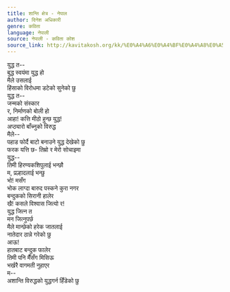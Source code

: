 ```yaml
---
title: शान्ति क्षेत्र - नेपाल
author: दिनेश अधिकारी
genre: कविता
language: नेपाली
source: नेपाली - कविता कोश
source_link: http://kavitakosh.org/kk/%E0%A4%A6%E0%A4%BF%E0%A4%A8%E0%A5%87%E0%A4%B6_%E0%A4%85%E0%A4%A7%E0%A4%BF%E0%A4%95%E0%A4%BE%E0%A4%B0%E0%A5%80
---
```


युद्ध त--‍  
बुद्ध स्वयंमा युद्ध हो  
मैले उसलाई  
हिंसाको विरोधमा डटेको सुनेको छु  
युद्ध त--  
जन्मको संस्कार  
र, निर्माणको बोली हो  
आहा! कत्ति मीठो हुन्छ युद्ध!  
अप्ठ्यारो बाँच्नुको विरुद्ध  
मैले--  
पहाड फोर्दै बाटो बनाउने युद्ध देखेको छु  
फरक यत्ति छ- तिम्रो र मेरो सोचाइमा  
युद्ध--  
तिमी हिरण्यकशिपुलाई भन्छौ  
म, प्रल्हादलाई भन्छु  
भो! मसँग  
भोक लाग्दा बारुद पस्कने कुरा नगर  
बन्दुकको सिरानी हालेर  
खै! कसले विश्वास जित्यो र!  
युद्ध जित्न त  
मन जित्नुपर्छ  
मैले मान्छेको हरेक जातलाई  
नातेदार ठान्ने गरेको छु  
आऊ!  
हातबाट बन्दुक फालेर  
तिमी पनि मैँसँग मिसिऊ  
भर्खरै वागमती नुहाएर  
म--  
अशान्ति विरुद्धको युद्धगर्न हिँडेको छु
